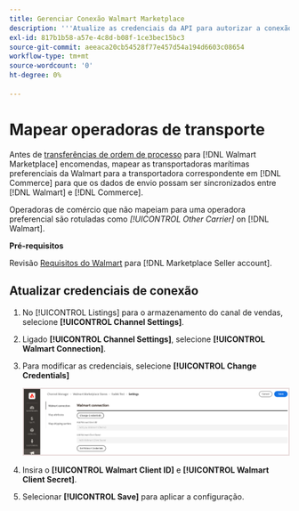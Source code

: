 ```yaml
---
title: Gerenciar Conexão Walmart Marketplace
description: '''Atualize as credenciais da API para autorizar a conexão entre um [DNL! Comércio] exibição de loja e o [!DNL Walmart Marketplace]. The connection is required to connect [!DNL Commerce] listagens de produtos e sincronizar dados de inventário, preço, pedido e remessa entre [!DNL Commerce] e o Walmart."'
exl-id: 817b1b58-a57e-4c8d-b08f-1ce3bec15bc3
source-git-commit: aeeaca20cb54528f77e457d54a194d6603c08654
workflow-type: tm+mt
source-wordcount: '0'
ht-degree: 0%

---
```


# Mapear operadoras de transporte

Antes de [transferências de ordem de processo](process-orders.md#ship-an-order) para [!DNL Walmart Marketplace] encomendas, mapear as transportadoras marítimas preferenciais da Walmart para a transportadora correspondente em [!DNL Commerce] para que os dados de envio possam ser sincronizados entre [!DNL Walmart] e [!DNL Commerce].

Operadoras de comércio que não mapeiam para uma operadora preferencial são rotuladas como *[!UICONTROL Other Carrier]* on [!DNL Walmart].

**Pré-requisitos**

Revisão [Requisitos do Walmart](walmart-requirements.md) para [!DNL Marketplace Seller account].

## Atualizar credenciais de conexão

1. No [!UICONTROL Listings] para o armazenamento do canal de vendas, selecione **[!UICONTROL Channel Settings]**.

1. Ligado **[!UICONTROL Channel Settings]**, selecione **[!UICONTROL Walmart Connection]**.

1. Para modificar as credenciais, selecione **[!UICONTROL Change Credentials]**

   ![Atualize as credenciais da API do Walmart para autorizar a conexão](assets/update-connection-credentials.png)

1. Insira o **[!UICONTROL Walmart Client ID]** e **[!UICONTROL Walmart Client Secret]**.

1. Selecionar **[!UICONTROL Save]** para aplicar a configuração.
